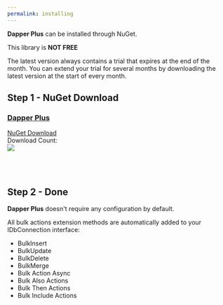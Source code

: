 ```yaml
---
permalink: installing
---
```


**Dapper Plus** can be installed through NuGet.

This library is **NOT FREE**

The latest version always contains a trial that expires at the end of the month. You can extend your trial for several months by downloading the latest version at the start of every month.

## Step 1 - NuGet Download


<div class="row">
	<div class="col-lg-6">
		<div class="card card-layout-z2 wow slideInLeft">
			<div class="card-header wow slideInDown">
				<h3>
					<a href="https://www.nuget.org/packages/Z.Dapper.Plus/" target="_blank"
							onclick="ga('send', 'event', { eventAction: 'download-installing'});">
						Dapper Plus
					</a>
				</h3>						
			</div>
			<div class="card-body wow slideInUp">
				<a class="btn btn-xl btn-z wow zoomIn" role="button" href="https://www.nuget.org/packages/Z.Dapper.Plus/" target="_blank"
						onclick="ga('send', 'event', { eventAction: 'download-installing'});">
					<i class="fa fa-cloud-download" aria-hidden="true"></i>
					NuGet Download
				</a>
				<div>Download Count:</div>
				<div class="download-count2">
					<a href="https://www.nuget.org/packages/Z.Dapper.Plus/" target="_blank"
							onclick="ga('send', 'event', { eventAction: 'download-installing'});">
						<img src="https://zzzprojects.github.io/images/nuget/dapper-plus-big-d.svg">
					</a>
				</div>
			</div>
		</div>
	</div>
	
</div>
<br /><br /><br />

## Step 2 - Done

**Dapper Plus** doesn't require any configuration by default.

All bulk actions extension methods are automatically added to your IDbConnection interface:
- BulkInsert
- BulkUpdate
- BulkDelete
- BulkMerge
- Bulk Action Async
- Bulk Also Actions
- Bulk Then Actions
- Bulk Include Actions
